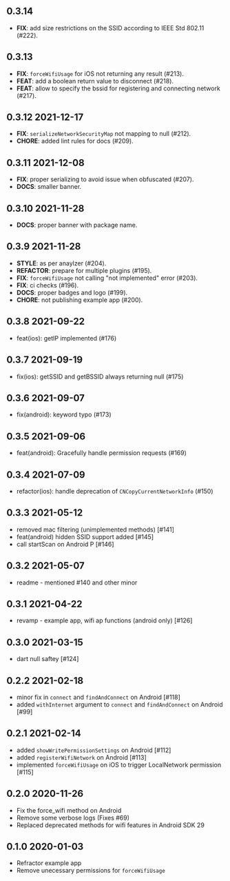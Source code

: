 ## 0.3.14

 - **FIX**: add size restrictions on the SSID according to IEEE Std 802.11 (#222).

## 0.3.13

 - **FIX**: `forceWifiUsage` for iOS not returning any result (#213).
 - **FEAT**: add a boolean return value to disconnect (#218).
 - **FEAT**: allow to specify the bssid for registering and connecting network (#217).

## 0.3.12 2021-12-17

 - **FIX**: `serializeNetworkSecurityMap` not mapping to null (#212).
 - **CHORE**: added lint rules for docs (#209).

## 0.3.11 2021-12-08

 - **FIX**: proper serializing to avoid issue when obfuscated (#207).
 - **DOCS**: smaller banner.

## 0.3.10 2021-11-28

 - **DOCS**: proper banner with package name.

## 0.3.9 2021-11-28

 - **STYLE**: as per anaylzer (#204).
 - **REFACTOR**: prepare for multiple plugins (#195).
 - **FIX**: `forceWifiUsage` not calling "not implemented" error (#203).
 - **FIX**: ci checks (#196).
 - **DOCS**: proper badges and logo (#199).
 - **CHORE**: not publishing example app (#200).

## 0.3.8 2021-09-22

* feat(ios): getIP implemented (#176)

## 0.3.7 2021-09-19

* fix(ios): getSSID and getBSSID always returning null (#175)

## 0.3.6 2021-09-07

* fix(android): keyword typo (#173)

## 0.3.5 2021-09-06

* feat(android): Gracefully handle permission requests (#169)

## 0.3.4 2021-07-09

* refactor(ios): handle deprecation of `CNCopyCurrentNetworkInfo` (#150)

## 0.3.3 2021-05-12

* removed mac filtering (unimplemented methods) [#141]
* feat(android) hidden SSID support added [#145]
* call startScan on Android P [#146]

## 0.3.2 2021-05-07

* readme - mentioned #140 and other minor

## 0.3.1 2021-04-22

* revamp - example app, wifi ap functions (android only) [#126]

## 0.3.0 2021-03-15

* dart null saftey [#124]

## 0.2.2 2021-02-18

* minor fix in `connect` and `findAndConnect` on Android [#118]
* added `withInternet` argument to `connect` and `findAndConnect` on Android [#99]

## 0.2.1 2021-02-14

* added `showWritePermissionSettings` on Android [#112]
* added `registerWifiNetwork` on Android [#113]
* implemented `forceWifiUsage` on iOS to trigger LocalNetwork permission [#115]

## 0.2.0 2020-11-26

* Fix the force_wifi method on Android
* Remove some verbose logs (Fixes #69)
* Replaced deprecated methods for wifi features in Android SDK 29

## 0.1.0 2020-01-03

* Refractor example app
* Remove unecessary permissions for `forceWifiUsage`
